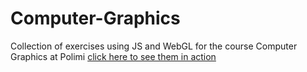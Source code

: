 # Computer-Graphics
 Collection of exercises using JS and WebGL for the course Computer Graphics at Polimi
 [click here to see them in action](https://lucagenoni.github.io/Computer-Graphics/)
